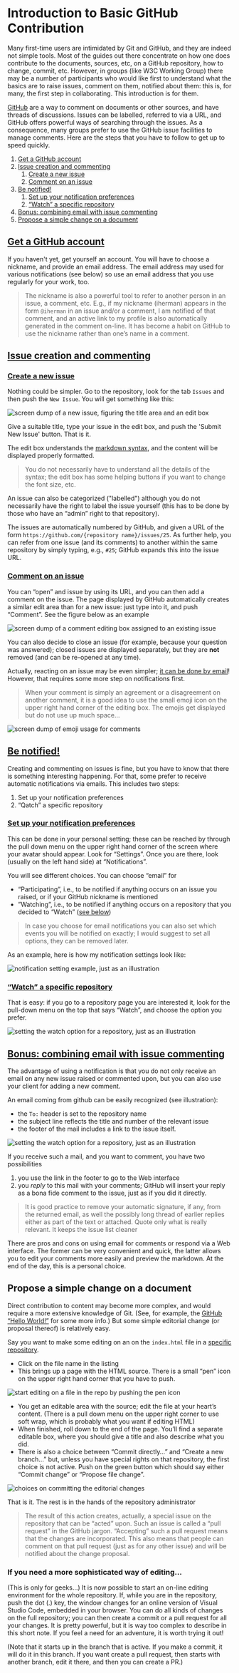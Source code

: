 # Introduction to Basic GitHub Contribution

Many first-time users are intimidated by Git and GitHub, and they are indeed not simple tools. Most of the guides out there concentrate on how one does contribute to the documents, sources, etc, on a GitHub repository, how to change, commit, etc. However, in groups (like W3C Working Group) there may be a number of participants who would like first to understand what the basics are to raise issues, comment on them, notified about them: this is, for many, the first step in collaborating. This introduction is for them.

[GitHub](https://guides.github.com/features/issues/) are a way to comment on documents or other sources, and have threads of discussions. Issues can be labelled, referred to via a URL, and GitHub offers powerful ways of searching through the issues. As a consequence, many groups prefer to use the GitHub issue facilities to manage comments. Here are the steps that you have to follow to get up to speed quickly.

1. [Get a GitHub account](#getgh)
1. [Issue creation and commenting](#iss)
	1. [Create a new issue](#newiss)
	1. [Comment on an issue](#comiss)
1. [Be notified!](#notif)
	1. [Set up your notification preferences](#notpref)
	1. [“Watch” a specific repository](#watch)
1. [Bonus: combining email with issue commenting](#email)
1. [Propose a simple change on a document](#edit)


## [Get a GitHub account](id:getgh)

If you haven't yet, get yourself an account. You will have to choose a nickname, and provide an email address. The email address may used for various notifications (see below) so use an email address that you use regularly for your work, too.

> The nickname is also a powerful tool to refer to another person in an issue, a comment, etc. E.g., if my nickname (iherman) appears in the form `@iherman` in an issue and/or a comment, I am notified of that comment, and an active link to my profile is also automatically generated in the comment on-line. It has become a habit on GitHub to use the nickname rather than one’s name in a comment.

## [Issue creation and commenting](id:iss)

### [Create a new issue](id:newiss)

Nothing could be simpler. Go to the repository, look for the tab `Issues` and then push the `New Issue`. You will get something like this:

![screen dump of a new issue, figuring the title area and an edit box](IntroFigures/new_issue.png)

Give a suitable title, type your issue in the edit box, and push the 'Submit New Issue' button. That is it.

The edit box understands the [markdown syntax](https://guides.github.com/features/mastering-markdown/), and the content will be displayed properly formatted.

> You do not necessarily have to understand all the details of the syntax; the edit box has some helping buttons if you want to change the font size, etc.

An issue can also be categorized ("labelled") although you do not necessarily have the right to label the issue yourself (this has to be done by those who have an “admin” right to that repository).

The issues are automatically numbered by GitHub, and given a URL of the form `https://github.com/{repository name}/issues/25`. As further help, you can refer from one issue (and its comments) to another within the same repository by simply typing, e.g., `#25`; GitHub expands this into the issue URL.

### [Comment on an issue](id:commiss)

You can “open” and issue by using its URL, and you can then add a comment on the issue. The page displayed by GitHub automatically creates a similar edit area than for a new issue: just type into it, and push “Comment”. See the figure below as an example

![screen dump of a comment editing box assigned to an existing issue](IntroFigures/comment.png)

You can also decide to close an issue (for example, because your question was answered); closed issues are displayed separately, but they are **not** removed (and can be re-opened at any time).

Actually, reacting on an issue may be even simpler; [it can be done by email](#email)! However, that requires some more step on notifications first.

> When your comment is simply an agreement or a disagreement on another comment, it is a good idea to use the small emoji icon on the upper right hand corner of the editing box. The emojis get displayed but do not use up much space...

![screen dump of emoji usage for comments](IntroFigures/emojis.png)

## [Be notified!](id:notif)

Creating and commenting on issues is fine, but you have to know that there is something interesting happening. For that, some prefer to receive automatic notifications via emails. This includes two steps:

1. Set up your notification preferences
2. “Qatch” a specific repository

### [Set up your notification preferences](id:notpref)

This can be done in your personal setting; these can be reached by through the pull down menu on the upper right hand corner of the screen where your avatar should appear. Look for “Settings”. Once you are there, look (usually on the left hand side) at “Notifications”.

You will see different choices. You can choose “email” for

* “Participating”, i.e., to be notified if anything occurs on an issue you raised, or if your GitHub nickname is mentioned
* ”Watching”, i.e., to be notified if anything occurs on a repository that you decided to “Watch” ([see below](#watch))

> In case you choose for email notifications you can also set which events you will be notified on exactly; I would suggest to set all options, they can be removed later.

As an example, here is how my notification settings look like:

![notification setting example, just as an illustration](IntroFigures/notification_setting.png)

### [“Watch” a specific repository](id:watch)

That is easy: if you go to a repository page you are interested it, look for the pull-down menu on the top that says “Watch”, and choose the option you prefer.  

![setting the watch option for a repository, just as an illustration](IntroFigures/watch_setting.png)

## [Bonus: combining email with issue commenting](id:email)

The advantage of using a notification is that you do not only receive an email on any new issue raised or commented upon, but you can also use your client for adding a new comment.

An email coming from github can be easily recognized (see illustration):

* the `To:` header is set to the repository name
* the subject line reflects the title and number of the relevant issue
* the footer of the mail includes a link to the issue itself.

![setting the watch option for a repository, just as an illustration](IntroFigures/email_from_github.png)

If you receive such a mail, and you want to comment, you have two possibilities

1. you use the link in the footer to go to the Web interface
2. you *reply* to this mail with your comments; GitHub will insert your reply as a bona fide comment to the issue, just as if you did it directly.

> It is good practice to remove your automatic signature, if any, from the returned email, as well the possibly long thread of earlier replies either as part of the text or attached. Quote only what is really relevant. It keeps the issue list cleaner

There are pros and cons on using email for comments or respond via a Web interface. The former can be very convenient and quick, the latter allows you to edit your comments more easily and preview the markdown. At the end of the day, this is a personal choice.

## Propose a simple change on a document

Direct contribution to content may become more complex, and would require a more extensive knowledge of Git. (See, for example, the [GitHub “Hello World!”](https://guides.github.com/activities/hello-world/) for some more info.) But some simple editorial change (or proposal thereof) is relatively easy.

Say you want to make some editing on an on the `index.html` file in a [specific repository](https://github.com/w3c/dpubwg-charter).

* Click on the file name in the listing
* This brings up a page with the HTML source. There is a small “pen” icon on the upper right hand corner that you have to push.

![start editing on a file in the repo by pushing the pen icon](IntroFigures/start_editing.png)

* You get an editable area with the source; edit the file at your heart’s content. (There is a pull down menu on the upper right corner to use soft wrap, which is probably what you want if editing HTML)
* When finished, roll down to the end of the page. You’ll find a separate editable box, where you should give a title and also describe what you did.
* There is also a choice between “Commit directly…” and “Create a new branch…” but, unless you have special rights on that repository, the first choice is not active. Push on the green button which should say either “Commit change” or “Propose file change”.

![choices on committing the editorial changes](IntroFigures/commit.png)

That is it. The rest is in the hands of the repository administrator

> The result of this action creates, actually, a special issue on the repository that can be “acted” upon. Such an issue is called a “pull request” in the GitHub jargon. “Accepting” such a pull request means that the changes are incorporated. This also means that people can comment on that pull request (just as for any other issue) and will be notified about the change proposal.

### If you need a more sophisticated way of editing...

(This is only for geeks…) It is now possible to start an on-line editing environment for the whole repository. If, while you are in the repository, push the dot (.) key, the window changes for an online version of Visual Studio Code, embedded in your browser. You can do all kinds of changes on the full repository; you can then create a commit or a pull request for all your changes. It is pretty powerful, but it is way too complex to describe in this short note. If you feel a need for an adventure, it is worth trying it out!

(Note that it starts up in the branch that is active. If you make a commit, it will do it in this branch. If you want create a pull request, then starts with another branch, edit it there, and then you can create a PR.)
